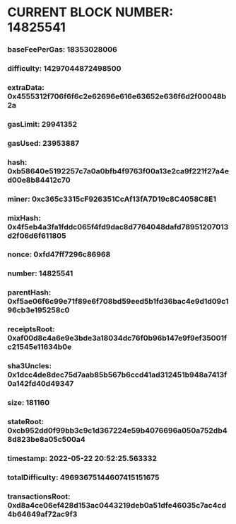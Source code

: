 # CURRENT BLOCK NUMBER: 14825541

### baseFeePerGas: 18353028006
### difficulty: 14297044872498500
### extraData: 0x4555312f706f6f6c2e62696e616e63652e636f6d2f00048b2a
### gasLimit: 29941352
### gasUsed: 23953887
### hash: 0xb58640e5192257c7a0a0bfb4f9763f00a13e2ca9f221f27a4ed00e8b84412c70
### miner: 0xc365c3315cF926351CcAf13fA7D19c8C4058C8E1
### mixHash: 0x4f5eb4a3fa1fddc065f4fd9dac8d7764048dafd78951207013d2f06d6f611805
### nonce: 0xfd47ff7296c86968
### number: 14825541
### parentHash: 0xf5ae06f6c99e71f89e6f708bd59eed5b1fd36bac4e9d1d09c196cb3e195258c0
### receiptsRoot: 0xaf00d8c4a6e9e3bde3a18034dc76f0b96b147e9f9ef35001fc21545e11634b0e
### sha3Uncles: 0x1dcc4de8dec75d7aab85b567b6ccd41ad312451b948a7413f0a142fd40d49347
### size: 181160
### stateRoot: 0xcb952dd0f99bb3c9c1d367224e59b4076696a050a752db48d823be8a05c500a4
### timestamp: 2022-05-22 20:52:25.563332
### totalDifficulty: 49693675144607415151675
### transactionsRoot: 0xd8a4ce06ef428d153ac0443219deb0a51dfe46035c7ac4cd4b64649af72ac9f3
